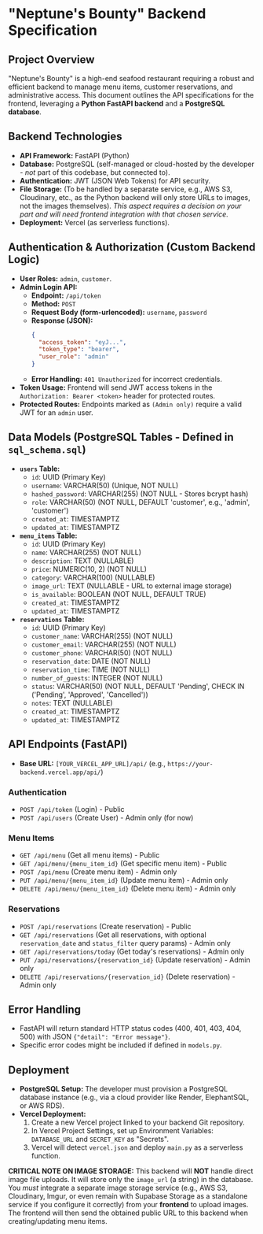 # "Neptune's Bounty" Backend Specification

## Project Overview

"Neptune's Bounty" is a high-end seafood restaurant requiring a robust and efficient backend to manage menu items, customer reservations, and administrative access. This document outlines the API specifications for the frontend, leveraging a **Python FastAPI backend** and a **PostgreSQL database**.

## Backend Technologies

* **API Framework:** FastAPI (Python)
* **Database:** PostgreSQL (self-managed or cloud-hosted by the developer - *not* part of this codebase, but connected to).
* **Authentication:** JWT (JSON Web Tokens) for API security.
* **File Storage:** (To be handled by a separate service, e.g., AWS S3, Cloudinary, etc., as the Python backend will only store URLs to images, not the images themselves). *This aspect requires a decision on your part and will need frontend integration with that chosen service.*
* **Deployment:** Vercel (as serverless functions).

## Authentication & Authorization (Custom Backend Logic)

* **User Roles:** `admin`, `customer`.
* **Admin Login API:**
    * **Endpoint:** `/api/token`
    * **Method:** `POST`
    * **Request Body (form-urlencoded):** `username`, `password`
    * **Response (JSON):**
        ```json
        {
          "access_token": "eyJ...",
          "token_type": "bearer",
          "user_role": "admin"
        }
        ```
    * **Error Handling:** `401 Unauthorized` for incorrect credentials.
* **Token Usage:** Frontend will send JWT access tokens in the `Authorization: Bearer <token>` header for protected routes.
* **Protected Routes:** Endpoints marked as `(Admin only)` require a valid JWT for an `admin` user.

## Data Models (PostgreSQL Tables - Defined in `sql_schema.sql`)

* **`users` Table:**
    * `id`: UUID (Primary Key)
    * `username`: VARCHAR(50) (Unique, NOT NULL)
    * `hashed_password`: VARCHAR(255) (NOT NULL - Stores bcrypt hash)
    * `role`: VARCHAR(50) (NOT NULL, DEFAULT 'customer', e.g., 'admin', 'customer')
    * `created_at`: TIMESTAMPTZ
    * `updated_at`: TIMESTAMPTZ
* **`menu_items` Table:**
    * `id`: UUID (Primary Key)
    * `name`: VARCHAR(255) (NOT NULL)
    * `description`: TEXT (NULLABLE)
    * `price`: NUMERIC(10, 2) (NOT NULL)
    * `category`: VARCHAR(100) (NULLABLE)
    * `image_url`: TEXT (NULLABLE - URL to external image storage)
    * `is_available`: BOOLEAN (NOT NULL, DEFAULT TRUE)
    * `created_at`: TIMESTAMPTZ
    * `updated_at`: TIMESTAMPTZ
* **`reservations` Table:**
    * `id`: UUID (Primary Key)
    * `customer_name`: VARCHAR(255) (NOT NULL)
    * `customer_email`: VARCHAR(255) (NOT NULL)
    * `customer_phone`: VARCHAR(50) (NOT NULL)
    * `reservation_date`: DATE (NOT NULL)
    * `reservation_time`: TIME (NOT NULL)
    * `number_of_guests`: INTEGER (NOT NULL)
    * `status`: VARCHAR(50) (NOT NULL, DEFAULT 'Pending', CHECK IN ('Pending', 'Approved', 'Cancelled'))
    * `notes`: TEXT (NULLABLE)
    * `created_at`: TIMESTAMPTZ
    * `updated_at`: TIMESTAMPTZ

## API Endpoints (FastAPI)

* **Base URL:** `[YOUR_VERCEL_APP_URL]/api/` (e.g., `https://your-backend.vercel.app/api/`)

### Authentication

* `POST /api/token` (Login) - Public
* `POST /api/users` (Create User) - Admin only (for now)

### Menu Items

* `GET /api/menu` (Get all menu items) - Public
* `GET /api/menu/{menu_item_id}` (Get specific menu item) - Public
* `POST /api/menu` (Create menu item) - Admin only
* `PUT /api/menu/{menu_item_id}` (Update menu item) - Admin only
* `DELETE /api/menu/{menu_item_id}` (Delete menu item) - Admin only

### Reservations

* `POST /api/reservations` (Create reservation) - Public
* `GET /api/reservations` (Get all reservations, with optional `reservation_date` and `status_filter` query params) - Admin only
* `GET /api/reservations/today` (Get today's reservations) - Admin only
* `PUT /api/reservations/{reservation_id}` (Update reservation) - Admin only
* `DELETE /api/reservations/{reservation_id}` (Delete reservation) - Admin only

## Error Handling

* FastAPI will return standard HTTP status codes (400, 401, 403, 404, 500) with JSON `{"detail": "Error message"}`.
* Specific error codes might be included if defined in `models.py`.

## Deployment

* **PostgreSQL Setup:** The developer must provision a PostgreSQL database instance (e.g., via a cloud provider like Render, ElephantSQL, or AWS RDS).
* **Vercel Deployment:**
    1.  Create a new Vercel project linked to your backend Git repository.
    2.  In Vercel Project Settings, set up Environment Variables: `DATABASE_URL` and `SECRET_KEY` as "Secrets".
    3.  Vercel will detect `vercel.json` and deploy `main.py` as a serverless function.

**CRITICAL NOTE ON IMAGE STORAGE:**
This backend will **NOT** handle direct image file uploads. It will store only the `image_url` (a string) in the database. You *must* integrate a separate image storage service (e.g., AWS S3, Cloudinary, Imgur, or even remain with Supabase Storage as a standalone service if you configure it correctly) from your **frontend** to upload images. The frontend will then send the obtained public URL to this backend when creating/updating menu items.

